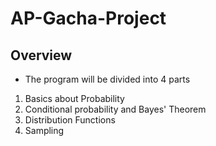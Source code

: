 # AP-Gacha-Project
## Overview
- The program will be divided into 4 parts
1. Basics about Probability 
2. Conditional probability and Bayes' Theorem
3. Distribution Functions
4. Sampling
